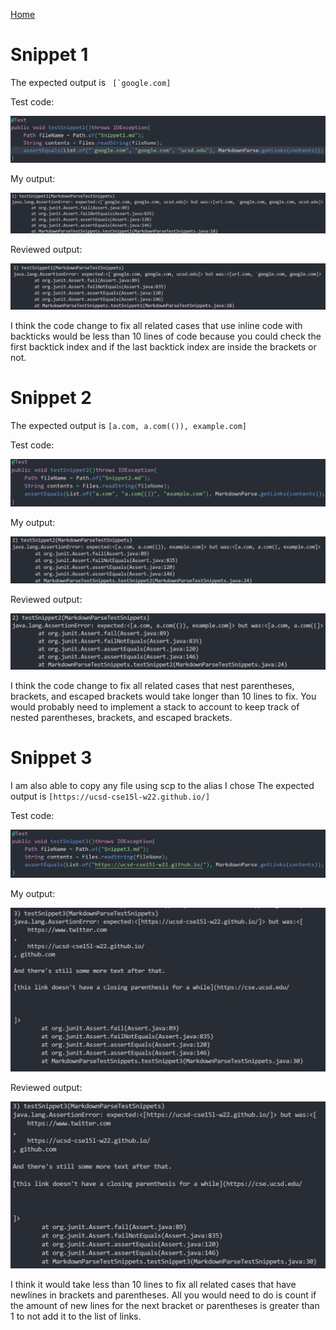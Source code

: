 [Home](https://arl009.github.io/cse15l-lab-reports/)
# Snippet 1
The expected output is `` [`google.com]``

Test code:

![image](lab4img7.PNG)

My output:

![image](lab4img1.PNG)

Reviewed output:

![image](lab4img4.PNG)

I think the code change to fix all related cases that use inline code with backticks would be less than 10 lines of code because you could check the first backtick index and if the last backtick index are inside the brackets or not.

# Snippet 2
The expected output is `[a.com, a.com(()), example.com]`

Test code:

![image](lab4img8.PNG)

My output:

![image](lab4img2.PNG)

Reviewed output:

![image](lab4img5.PNG)

I think the code change to fix all related cases that nest parentheses, brackets, and escaped brackets would take longer than 10 lines to fix. You would probably need to implement a stack to account to keep track of nested parentheses, brackets, and escaped brackets.

# Snippet 3
I am also able to copy any file using scp to the alias I chose
The expected output is `[https://ucsd-cse15l-w22.github.io/]`

Test code:

![image](lab4img9.PNG)

My output:

![image](lab4img3.PNG)

Reviewed output:

![image](lab4img6.PNG)

I think it would take less than 10 lines to fix all related cases that have newlines in brackets and parentheses. All you would need to do is count if the amount of new lines for the next bracket or parentheses is greater than 1 to not add it to the list of links.
